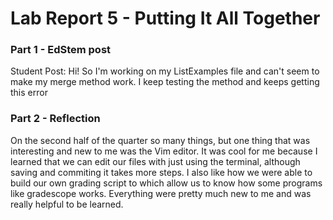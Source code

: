 # Lab Report 5 - Putting It All Together
### Part 1 - EdStem post
Student Post:
  Hi! So I'm working on my ListExamples file and can't seem to make my merge method work. I keep testing the method and keeps getting this error



### Part 2 - Reflection
  On the second half of the quarter so many things, but one thing that was interesting and new to me was the Vim editor. It was cool for me because I learned that we can edit our files with just using the terminal, although saving and commiting it takes more steps. I also like how we were able to build our own grading script to which allow us to know how some programs like gradescope works. Everything were pretty much new to me and was really helpful to be learned. 
